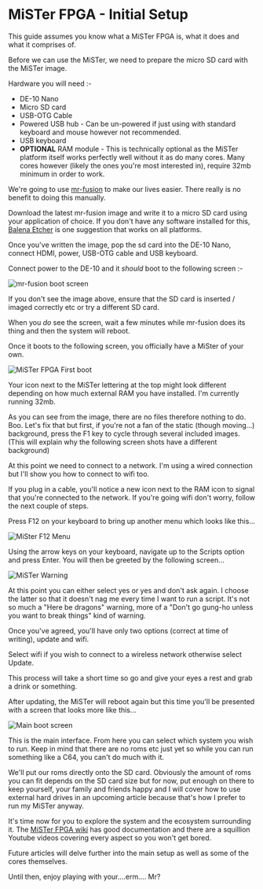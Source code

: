 # MiSTer FPGA - Initial Setup

This guide assumes you know what a MiSTer FPGA is, what it does and what it comprises of.

Before we can use the MiSTer, we need to prepare the micro SD card with the MiSTer image.

Hardware you will need :-

* DE-10 Nano
* Micro SD card
* USB-OTG Cable
* Powered USB hub - Can be un-powered if just using with standard keyboard and mouse however not recommended.
* USB keyboard
* **OPTIONAL** RAM module - This is technically optional as the MiSTer platform itself works perfectly well without it as do many cores. Many cores however (likely the ones you're most interested in), require 32mb minimum in order to work.

We're going to use [mr-fusion](https://github.com/MiSTer-devel/mr-fusion) to make our lives easier. There really is no benefit to doing this manually.

Download the latest mr-fusion image and write it to a micro SD card using your application of choice. If you don't have any software installed for this, [Balena Etcher](https://etcher.balena.io/) is one suggestion that works on all platforms.

Once you've written the image, pop the sd card into the DE-10 Nano, connect HDMI, power, USB-OTG cable and USB keyboard.

Connect power to the DE-10 and it *should* boot to the following screen :-

![mr-fusion boot screen](/assets/mrfusion.png)

If you don't see the image above, ensure that the SD card is inserted / imaged correctly etc or try a different SD card.

When you *do* see the screen, wait a few minutes while mr-fusion does its thing and then the system will reboot.

Once it boots to the following screen, you officially have a MiSter of your own.

![MiSTer FPGA First boot](/assets/mrfirstboot.png)

Your icon next to the MiSTer lettering at the top might look different depending on how much external RAM you have installed. I'm currently running 32mb.

As you can see from the image, there are no files therefore nothing to do. Boo. Let's fix that but first, if you're not a fan of the static (though moving...) background, press the F1 key to cycle through several included images. (This will explain why the following screen shots have a different background)

At this point we need to connect to a network. I'm using a wired connection but I'll show you how to connect to wifi too.

If you plug in a cable, you'll notice a new icon next to the RAM icon to signal that you're connected to the network. If you're going wifi don't worry, follow the next couple of steps.

Press F12 on your keyboard to bring up another menu which looks like this...

![MiSter F12 Menu](/assets/mrmenu1.png)

Using the arrow keys on your keyboard, navigate up to the Scripts option and press Enter. You will then be greeted by the following screen...

![MiSTer Warning](/assets/mrwarning.png)

At this point you can either select yes or yes and don't ask again. I choose the latter so that it doesn't nag me every time I want to run a script. It's not so much a "Here be dragons" warning, more of a "Don't go gung-ho unless you want to break things" kind of warning.

Once you've agreed, you'll have only two options (correct at time of writing), update and wifi.

Select wifi if you wish to connect to a wireless network otherwise select Update.

This process will take a short time so go and give your eyes a rest and grab a drink or something.

After updating, the MiSTer will reboot again but this time you'll be presented with a screen that looks more like this...

![Main boot screen](/assets/mrafterupdate.png)

This is the main interface. From here you can select which system you wish to run. Keep in mind that there are no roms etc just yet so while you can run something like a C64, you can't do much with it.

We'll put our roms directly onto the SD card. Obviously the amount of roms you can fit depends on the SD card size but for now, put enough on there to keep yourself, your family and friends happy and I will cover how to use external hard drives in an upcoming article because that's how I prefer to run my MiSTer anyway.

It's time now for you to explore the system and the ecosystem surrounding it. The [MiSTer FPGA wiki](https://github.com/MiSTer-devel/Wiki_MiSTer/wiki) has good documentation and there are a squillion Youtube videos covering every aspect so you won't get bored.

Future articles will delve further into the main setup as well as some of the cores themselves.

Until then, enjoy playing with your....erm.... Mr?